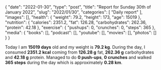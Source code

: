 {
    "date": "2022-01-30",
    "type": "post",
    "title": "Report for Sunday 30th of January 2022",
    "slug": "2022\/01\/30",
    "categories": [
        "Daily report"
    ],
    "images": [],
    "health": {
        "weight": 79.2,
        "height": 173,
        "age": 15019
    },
    "nutrition": {
        "calories": 2351.2,
        "fat": 126.28,
        "carbohydrates": 262.36,
        "protein": 42.18
    },
    "exercise": {
        "pushups": 0,
        "crunches": 0,
        "steps": 365
    },
    "media": {
        "books": [],
        "podcast": [],
        "youtube": [],
        "movies": [],
        "photos": []
    }
}

Today I am <strong>15019 days</strong> old and my weight is <strong>79.2 kg</strong>. During the day, I consumed <strong>2351.2 kcal</strong> coming from <strong>126.28 g</strong> fat, <strong>262.36 g</strong> carbohydrates and <strong>42.18 g</strong> protein. Managed to do <strong>0 push-ups</strong>, <strong>0 crunches</strong> and walked <strong>365 steps</strong> during the day which is approximately <strong>0.28 km</strong>.